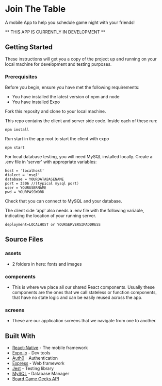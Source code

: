 # Join The Table
A mobile App to help you schedule game night with your friends!

** THIS APP IS CURRENTLY IN DEVELOPMENT **
## Getting Started

These instructions will get you a copy of the project up and running on your local machine for development and testing purposes. 

### Prerequisites

Before you begin, ensure you have met the following requirements: 
  * You have installed the latest version of npm and node
  * You have installed Expo

Fork this reposity and clone to your local machine. 

This repo contains the client and server side code. 
Inside each of these run:

```
npm install
```

Run start in the app root to start the client with expo
```
npm start
```
For local database testing, you will need MySQL installed locally. 
Create a .env file in 'server' with appropriate variables: 
```
host = 'localhost'
dialect = 'msql'
database = YOURDATABASENAME
port = 3306 //(typical mysql port)
user = YOURUSERNAME
pwd = YOURPASSWORD 
```
Check that you can connect to MySQL and your database.

The client side 'app' also needs a .env file with the following variable, indicating the location of your running server. 
```
deployment=LOCALHOST or YOURSERVERSIPADDRESS
```


## Source Files
### assets 
  * 2 folders in here: fonts and images

### components 
  * This is where we place all our shared React components. Usually these components are the ones that we call stateless or function components, that have no state logic and can be easily reused across the app.

### screens
  * These are our application screens that we navigate from one to another. 

## Built With

* [React-Native](https://facebook.github.io/react-native/) - The mobile framework 
* [Expo.io](https://expo.io/) - Dev tools
* [Auth0](https://auth0.com/) - Authentication
* [Express](https://expressjs.com/) - Web framework
* [Jest](https://jestjs.io/) - Testing library
* [MySQL](https://mysql.com/) - Database Manager
* [Board Game Geeks API](https://boardgamegeek.com/wiki/page/BGG_XML_API&redirectedfrom=XML_API#)

